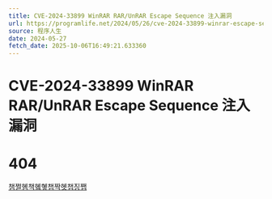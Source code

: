```yaml
---
title: CVE-2024-33899 WinRAR RAR/UnRAR Escape Sequence 注入漏洞
url: https://programlife.net/2024/05/26/cve-2024-33899-winrar-escape-sequence-injection-vulnerability/
source: 程序人生
date: 2024-05-27
fetch_date: 2025-10-06T16:49:21.633360
---
```


# CVE-2024-33899 WinRAR RAR/UnRAR Escape Sequence 注入漏洞

# 404

[챔쩔혬책혴혷챕짝혯챕징쨉](/)